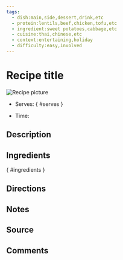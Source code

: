 ```yaml
---
tags:
  - dish:main,side,dessert,drink,etc
  - protein:lentils,beef,chicken,tofu,etc
  - ingredient:sweet potatoes,cabbage,etc
  - cuisine:thai,chinese,etc
  - context:entertaining,holiday
  - difficulty:easy,involved
---
```

<!-- Tags can have colon, but no space around it -->

# Recipe title

![Recipe picture](../images/image.jpg)

<!-- Serves has to be a single number, no dashes, no text -->
- Serves:
{ #serves }
<!-- Time is not parsed, so anything can be input here, and additional
values can be added (e.g., "active time", "cooking time", etc) -->
- Time: 

## Description

## Ingredients
{ #ingredients }

<!-- Decimals are allowed, fractions are not. For ranges, use only a single dash
and no spaces between the numbers. -->

## Directions

<!-- If you have a direction that refers to a number of some ingredient, wrap
the number in asterisks and add `{.ingredient-num}` afterwards. For example,
write `Add 2 Tbsp oil to pan` as `Add *2*{.ingredient-num} to pan`. This allows
us to properly change the number when changing the serves value. -->

## Notes

<!-- Delete section if no additional notes -->

## Source

## Comments
